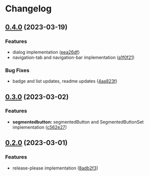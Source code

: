 # Changelog

## [0.4.0](https://github.com/mylmz10/vue-material-3/compare/v0.3.0...v0.4.0) (2023-03-19)


### Features

* dialog implementation ([eea26df](https://github.com/mylmz10/vue-material-3/commit/eea26df871ab4f848ed8a6b143139501bb89958b))
* navigation-tab and navigation-bar implementation ([a1f0f21](https://github.com/mylmz10/vue-material-3/commit/a1f0f21c394991cacc525d83b1c188f407178087))


### Bug Fixes

* badge and list updates, readme updates ([4aa823f](https://github.com/mylmz10/vue-material-3/commit/4aa823f1a2b673b25d421092ae4c2c4e327d7063))

## [0.3.0](https://github.com/mylmz10/vue-material-3/compare/v0.2.0...v0.3.0) (2023-03-02)


### Features

* **segmentedbutton:** segmentedButton and SegmentedButtonSet implementation ([c562e27](https://github.com/mylmz10/vue-material-3/commit/c562e278106a98029faa2c94ffd0b6bda7179415))

## [0.2.0](https://github.com/mylmz10/vue-material-3/compare/v0.1.0...v0.2.0) (2023-03-01)


### Features

* release-please implementation ([8adb2f3](https://github.com/mylmz10/vue-material-3/commit/8adb2f3c244f4f9937850d6df66e69d9b9efe8f1))
